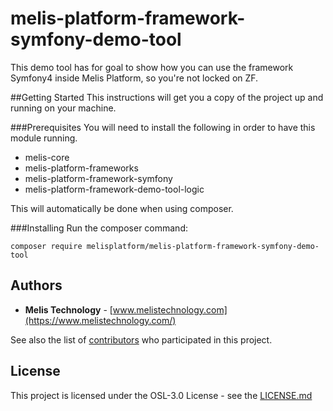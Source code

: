 # melis-platform-framework-symfony-demo-tool
This demo tool has for goal to show how you can use the framework Symfony4 inside Melis Platform, so you're not locked on ZF.

##Getting Started
This instructions will get you a copy of the project up and running on your machine.

###Prerequisites
You will need to install the following in order to have this module running.
* melis-core
* melis-platform-frameworks
* melis-platform-framework-symfony
* melis-platform-framework-demo-tool-logic

This will automatically be done when using composer.

###Installing
Run the composer command:

``composer require melisplatform/melis-platform-framework-symfony-demo-tool``

## Authors

* **Melis Technology** - [www.melistechnology.com](https://www.melistechnology.com/)

See also the list of [contributors](https://github.com/melisplatform/melis-messenger/contributors) who participated in this project.


## License

This project is licensed under the OSL-3.0 License - see the [LICENSE.md](LICENSE.md)